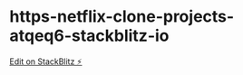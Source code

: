 # https-netflix-clone-projects-atqeq6-stackblitz-io

[Edit on StackBlitz ⚡️](https://stackblitz.com/edit/netflix-clone-projects-atqeq6)